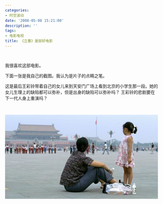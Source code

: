 ```yaml
---
categories:
- 时空波动
date: '2008-05-08 15:21:00'
description: ''
tags:
- 电影电视
title: 《立春》是部好电影
---
```

 



我很喜欢这部电影。



下面一张是我自己的截图。我认为是片子的点睛之笔。



这是最后王彩铃带着自己的女儿来到天安门广场上看到北京的小学生那一段。她的女儿生理上的缺陷都可以弥补，但是出身的缺陷可以弥补吗？ 王彩铃的悲剧要在下一代人身上重演吗？



 



[![立春](/assets/spacetimewave/2008/05/springcomes.jpg)](http://ikk5zg.bay.livefilestore.com/y1pFe7yIudId2a2RuGdF1vr7jvn2OtuzJ9-UPTRbmNgodsCFEVJmYQQ-XBJ32aoMm_XZGEuLHhWvwm55LelUhsJynLwvFezG0aM?PARTNER=WRITER)

